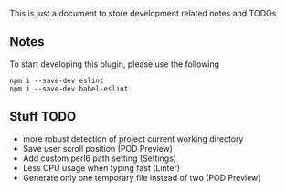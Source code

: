 This is just a document to store development related notes and TODOs

## Notes
To start developing this plugin, please use the following
```
npm i --save-dev eslint
npm i --save-dev babel-eslint
```

## Stuff TODO

- more robust detection of project current working directory
- Save user scroll position (POD Preview)
- Add custom perl6 path setting (Settings)
- Less CPU usage when typing fast (Linter)
- Generate only one temporary file instead of two (POD Preview)
